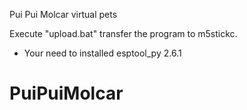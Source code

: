 Pui Pui Molcar virtual pets

Execute "upload.bat" transfer the program to m5stickc.
- Your need to installed esptool_py 2.6.1

# PuiPuiMolcar
